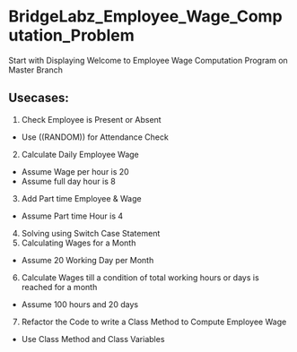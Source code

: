 # BridgeLabz_Employee_Wage_Computation_Problem
Start with Displaying Welcome to Employee Wage Computation Program on Master Branch

## Usecases:
1. Check Employee is Present or Absent
  - Use ((RANDOM)) for Attendance Check
2. Calculate Daily Employee Wage
  - Assume Wage per hour is 20
  - Assume full day hour is 8
3. Add Part time Employee & Wage
  - Assume Part time Hour is 4
4. Solving using Switch Case Statement
5. Calculating Wages for a Month
  - Assume 20 Working Day per Month
6. Calculate Wages till a condition of total working hours or days is reached for a month 
  - Assume 100 hours and 20 days
7. Refactor the Code to write a Class Method to Compute Employee Wage 
  - Use Class Method and Class Variables
